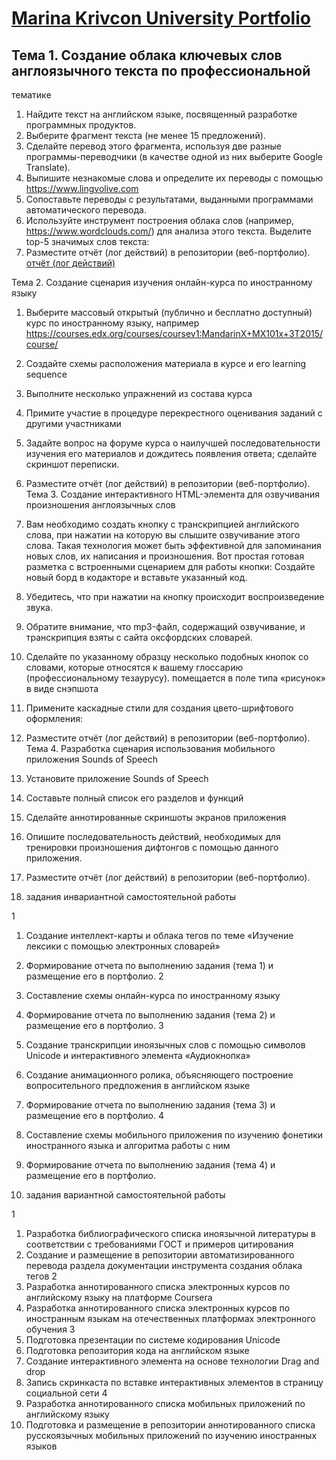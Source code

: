 # [Marina Krivcon University Portfolio](https://meao.github.io/university-portfolio/)
## Тема 1. Создание облака ключевых слов англоязычного текста по профессиональной
тематике
1. Найдите текст на английском языке, посвященный
разработке программных продуктов.
2. Выберите фрагмент текста (не менее 15 предложений).
3. Сделайте перевод этого фрагмента, используя две разные
программы-переводчики (в качестве одной из них выберите Google Translate).
4. Выпишите незнакомые слова и определите их переводы с помощью
https://www.lingvolive.com 
5. Сопоставьте переводы с результатами, выданными программами
автоматического перевода.
6. Используйте инструмент построения облака слов (например,
https://www.wordclouds.com/) для анализа этого текста. Выделите top-5 значимых
слов текста:
7. Разместите отчёт (лог действий) в репозитории (веб-портфолио).
[отчёт (лог действий)](https://docs.google.com/document/d/1oePFJbq_rDQ6wZ3F59JbKnNqLU2QyjgjdIrKCbFYgOA/edit?usp=sharing)

Тема 2. Создание сценария изучения онлайн-курса по иностранному языку
1. Выберите массовый открытый (публично и бесплатно доступный) курс по
иностранному языку, например https://courses.edx.org/courses/coursev1:MandarinX+MX101x+3T2015/course/
2. Создайте схемы расположения материала в курсе и его learning sequence

3. Выполните несколько упражнений из состава курса
4. Примите участие в процедуре перекрестного оценивания заданий с другими
участниками
5. Задайте вопрос на форуме курса о наилучшей последовательности изучения его
материалов и дождитесь появления ответа; сделайте скриншот переписки.
6. Разместите отчёт (лог действий) в репозитории (веб-портфолио).
Тема 3. Создание интерактивного HTML-элемента для озвучивания произношения
англоязычных слов
1. Вам необходимо создать кнопку с транскрипцией английского слова, при
нажатии на которую вы слышите озвучивание этого слова. Такая технология может
быть эффективной для запоминания новых слов, их написания и произношения.
Вот простая готовая разметка с встроенными сценарием для работы кнопки:
Создайте новый борд в кодакторе и вставьте указанный код.
2. Убедитесь, что при нажатии на кнопку происходит воспроизведение звука.
3. Обратите внимание, что mp3-файл, содержащий озвучивание, и транскрипция
взяты с сайта оксфордских словарей.
4. Сделайте по указанному образцу несколько подобных кнопок со словами,
которые относятся к вашему глоссарию (профессиональному тезаурусу).
помещается в поле типа «рисунок» в виде снэпшота
5. Примените каскадные стили для создания цвето-шрифтового оформления:

6. Разместите отчёт (лог действий) в репозитории (веб-портфолио).
Тема 4. Разработка сценария использования мобильного приложения Sounds of Speech
1. Установите приложение Sounds of Speech
2. Составьте полный список его разделов и функций
3. Сделайте аннотированные скриншоты экранов приложения
4. Опишите последовательность действий, необходимых для тренировки
произношения дифтонгов с помощью данного приложения.
5. Разместите отчёт (лог действий) в репозитории (веб-портфолио).

2.  задания  инвариантной самостоятельной работы

1
1. Создание интеллект-карты и облака тегов по теме «Изучение лексики с помощью
электронных словарей»
2. Формирование отчета по выполнению задания (тема 1) и размещение его в
портфолио.
2
1. Составление схемы онлайн-курса по иностранному языку
2. Формирование отчета по выполнению задания (тема 2) и размещение его в
портфолио.
3
1. Создание транскрипции иноязычных слов с помощью символов Unicode и
интерактивного элемента «Аудиокнопка»
2. Создание анимационного ролика, объясняющего построение вопросительного
предложения в английском языке
3. Формирование отчета по выполнению задания (тема 3) и размещение его в
портфолио.
4
1. Составление схемы мобильного приложения по изучению фонетики иностранного
языка и алгоритма работы с ним
2. Формирование отчета по выполнению задания (тема 4) и размещение его в
портфолио.

3.  задания  вариантной самостоятельной работы 

1
1. Разработка библиографического списка иноязычной литературы в соответствии с
требованиями ГОСТ и примеров цитирования
2. Создание и размещение в репозитории автоматизированного перевода раздела
документации инструмента создания облака тегов
2
1. Разработка аннотированного списка электронных курсов по английскому языку на
платформе Coursera
2. Разработка аннотированного списка электронных курсов по иностранным языкам на
отечественных платформах электронного обучения
3
1. Подготовка презентации по системе кодирования Unicode
2. Подготовка репозитория кода на английском языке
3. Создание интерактивного элемента на основе технологии Drag and drop
4. Запись скринкаста по вставке интерактивных элементов в страницу социальной сети
4
1. Разработка аннотированного списка мобильных приложений по английскому языку
2. Подготовка и размещение в репозитории аннотированного списка русскоязычных
мобильных приложений по изучению иностранных языков


